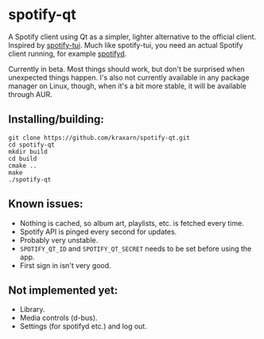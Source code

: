 # spotify-qt
A Spotify client using Qt as a simpler, lighter alternative to the official client. Inspired by [spotify-tui](https://github.com/Rigellute/spotify-tui).
Much like spotify-tui, you need an actual Spotify client running, for example [spotifyd](https://github.com/Spotifyd/spotifyd).

Currently in beta. Most things should work, but don't be surprised when unexpected things happen.
I's also not currently available in any package manager on Linux, though, when it's a bit more stable, it will be available through AUR.

## Installing/building:
```
git clone https://github.com/kraxarn/spotify-qt.git
cd spotify-qt
mkdir build
cd build
cmake ..
make
./spotify-qt
```

## Known issues:
* Nothing is cached, so album art, playlists, etc. is fetched every time.
* Spotify API is pinged every second for updates.
* Probably very unstable.
* `SPOTIFY_QT_ID` and `SPOTIFY_QT_SECRET` needs to be set before using the app.
* First sign in isn't very good.

## Not implemented yet:
* Library.
* Media controls (d-bus).
* Settings (for spotifyd etc.) and log out.